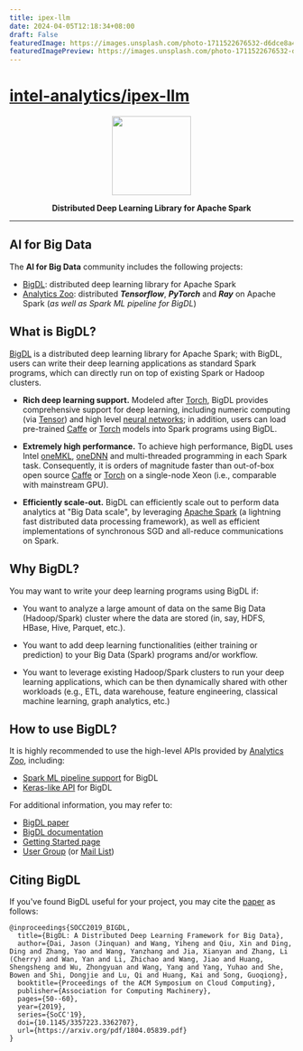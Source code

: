 ```yaml
---
title: ipex-llm
date: 2024-04-05T12:18:34+08:00
draft: False
featuredImage: https://images.unsplash.com/photo-1711522676532-d6dce8a42335?ixid=M3w0NjAwMjJ8MHwxfHJhbmRvbXx8fHx8fHx8fDE3MTIyOTA2Nzd8&ixlib=rb-4.0.3
featuredImagePreview: https://images.unsplash.com/photo-1711522676532-d6dce8a42335?ixid=M3w0NjAwMjJ8MHwxfHJhbmRvbXx8fHx8fHx8fDE3MTIyOTA2Nzd8&ixlib=rb-4.0.3
---
```


# [intel-analytics/ipex-llm](https://github.com/intel-analytics/ipex-llm)

<div align="center">

<p align="center"> <img src="https://github.com/bigdl-project/bigdl-project.github.io/blob/master/img/bigdl-logo-bw.jpg" height="140px"><br></p>

**Distributed Deep Learning Library for Apache Spark**

</div>

--------
## AI for Big Data

The **AI for Big Data** community includes the following projects:

* [BigDL](#what-is-bigdl): distributed deep learning library for Apache Spark
* [Analytics Zoo](https://github.com/intel-analytics/analytics-zoo): distributed ***Tensorflow***, ***PyTorch*** and ***Ray*** on Apache Spark (*as well as Spark ML pipeline for BigDL*)

## What is BigDL?
[BigDL](https://arxiv.org/abs/1804.05839) is a distributed deep learning library for Apache Spark; with BigDL, users can write their deep learning applications as standard Spark programs, which can directly run on top of existing Spark or Hadoop clusters.
* **Rich deep learning support.** Modeled after [Torch](http://torch.ch/), BigDL provides comprehensive support for deep learning, including numeric computing (via [Tensor](https://github.com/intel-analytics/BigDL/tree/master/spark/dl/src/main/scala/com/intel/analytics/bigdl/tensor)) and high level [neural networks](https://github.com/intel-analytics/BigDL/tree/master/spark/dl/src/main/scala/com/intel/analytics/bigdl/nn); in addition, users can load pre-trained [Caffe](http://caffe.berkeleyvision.org/) or [Torch](http://torch.ch/) models into Spark programs using BigDL.

* **Extremely high performance.** To achieve high performance, BigDL uses Intel [oneMKL](https://software.intel.com/content/www/us/en/develop/tools/oneapi/components/onemkl.html), [oneDNN](https://software.intel.com/content/www/us/en/develop/tools/oneapi/components/onednn.html) and multi-threaded programming in each Spark task. Consequently, it is orders of magnitude faster than out-of-box open source [Caffe](http://caffe.berkeleyvision.org/) or [Torch](http://torch.ch/) on a single-node Xeon (i.e., comparable with mainstream GPU).

* **Efficiently scale-out.** BigDL can efficiently scale out to perform data analytics at "Big Data scale", by leveraging [Apache Spark](http://spark.apache.org/) (a lightning fast distributed data processing framework), as well as efficient implementations of synchronous SGD and all-reduce communications on Spark. 

## Why BigDL?
You may want to write your deep learning programs using BigDL if:
* You want to analyze a large amount of data on the same Big Data (Hadoop/Spark) cluster where the data are stored (in, say, HDFS, HBase, Hive, Parquet, etc.).

* You want to add deep learning functionalities (either training or prediction) to your Big Data (Spark) programs and/or workflow.

* You want to leverage existing Hadoop/Spark clusters to run your deep learning applications, which can be then dynamically shared with other workloads (e.g., ETL, data warehouse, feature engineering, classical machine learning, graph analytics, etc.)

## How to use BigDL?
It is highly recommended to use the high-level APIs provided by [Analytics Zoo](https://github.com/intel-analytics/), including:
*  [Spark ML pipeline support](https://analytics-zoo.readthedocs.io/en/latest/doc/UseCase/nnframes.html) for BigDL
* [Keras-like API](https://analytics-zoo.readthedocs.io/en/latest/doc/UseCase/keras-api.html) for BigDL

For additional information, you may refer to:
* [BigDL paper](https://arxiv.org/abs/1804.05839)
* [BigDL documentation](https://bigdl-project.github.io/)
* [Getting Started page](https://bigdl-project.github.io/master/#getting-started/)
* [User Group](https://groups.google.com/forum/#!forum/bigdl-user-group) (or [Mail List](mailto:bigdl-user-group+subscribe@googlegroups.com))

## Citing BigDL
If you've found BigDL useful for your project, you may cite the [paper](https://arxiv.org/abs/1804.05839) as follows:

```
@inproceedings{SOCC2019_BIGDL,
  title={BigDL: A Distributed Deep Learning Framework for Big Data},
  author={Dai, Jason (Jinquan) and Wang, Yiheng and Qiu, Xin and Ding, Ding and Zhang, Yao and Wang, Yanzhang and Jia, Xianyan and Zhang, Li (Cherry) and Wan, Yan and Li, Zhichao and Wang, Jiao and Huang, Shengsheng and Wu, Zhongyuan and Wang, Yang and Yang, Yuhao and She, Bowen and Shi, Dongjie and Lu, Qi and Huang, Kai and Song, Guoqiong},
  booktitle={Proceedings of the ACM Symposium on Cloud Computing},
  publisher={Association for Computing Machinery},
  pages={50--60},
  year={2019},
  series={SoCC'19},
  doi={10.1145/3357223.3362707},
  url={https://arxiv.org/pdf/1804.05839.pdf}
}
```

